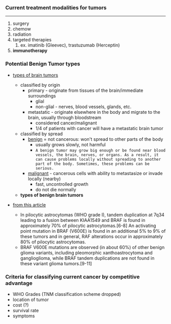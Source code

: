 ### Current treatment modalities for tumors

---

1. surgery
2. chemow
3. radiation
4. targeted therapies
   1. ex. imatinib (Gleevec), trastuzumab (Herceptin)
5. **immunotherapy**

### Potential Benign Tumor types

- [types of brain tumors](https://www.aans.org/en/Patients/Neurosurgical-Conditions-and-Treatments/Brain-Tumors)

  - classified by origin
    - primary - originate from tissues of the brain/immediate surroundings
      - glial
      - non-glial - nerves, blood vessels, glands, etc.
    - metastatic - originate elsewhere in the body and migrate to the brain, usually through bloodstream
      - considered cancer/malignant
      - 1/4 of patients with cancer will have a metastatic brain tumor
  - classified by spread
    - [benign](https://medlineplus.gov/ency/article/002236.htm) = not cancerous: won't spread to other parts of the body
      - usually grows slowly, not harmful
      - `A benign tumor may grow big enough or be found near blood vessels, the brain, nerves, or organs. As a result, it can cause problems locally without spreading to another part of the body. Sometimes, these problems can be serious.`
    - [malignant](https://medlineplus.gov/ency/article/002253.htm) - cancerous cells with ability to metastasize or invade locally (nearby)
      - fast, uncontrolled growth
      - do not die normally
  - **types of benign brain tumors**

- [from this article](https://www.cancer.gov/types/brain/hp/adult-brain-treatment-pdq#_1)
  - In pilocytic astrocytomas (WHO grade I), tandem duplication at 7q34 leading to a fusion between KIAA1549 and BRAF is found in approximately 70% of pilocytic astrocytomas.[6-8] An activating point mutation in BRAF (V600E) is found in an additional 5% to 9% of these tumors and in general, RAF alterations occur in approximately 80% of pilocytic astrocytomas.
  - BRAF V600E mutations are observed (in about 60%) of other benign glioma variants, including pleomorphic xanthoastrocytoma and ganglioglioma, while BRAF tandem duplications are not found in these variant glioma tumors.[9-11]

### Criteria for classifying current cancer by competitive advantage

- WHO Grades (TNM classification scheme dropped)
- location of tumor
- cost (?)
- survival rate
- symptoms
